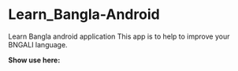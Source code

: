 # Learn_Bangla-Android
Learn Bangla android application
This app is to help to improve your BNGALI language.

**Show use here:**
